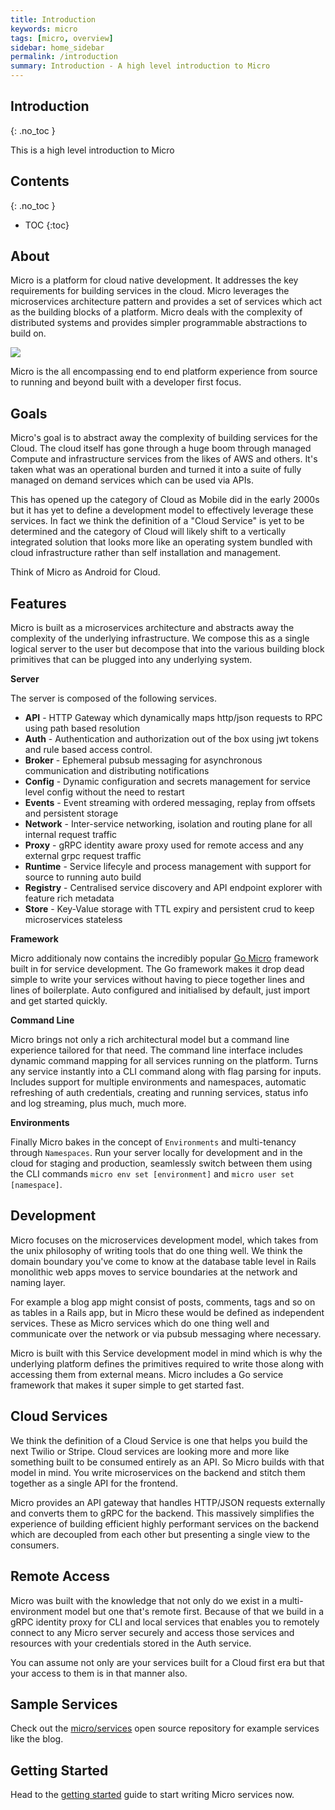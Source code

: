 ```yaml
---
title: Introduction
keywords: micro
tags: [micro, overview]
sidebar: home_sidebar
permalink: /introduction
summary: Introduction - A high level introduction to Micro
---
```


## Introduction
{: .no_toc }

This is a high level introduction to Micro

## Contents
{: .no_toc }

* TOC
{:toc}

## About

Micro is a platform for cloud native development. It addresses the key requirements for building services in the cloud. 
Micro leverages the microservices architecture pattern and provides a set of services which act as the building blocks of a 
platform. Micro deals with the complexity of distributed systems and provides simpler programmable abstractions to build on.

<img src="{{ site.baseurl }}/images/micro-3.0.png" />

Micro is the all encompassing end to end platform experience from source to running and beyond built with a developer first focus.

## Goals

Micro's goal is to abstract away the complexity of building services for the Cloud. The cloud itself has gone through a huge 
boom through managed Compute and infrastructure services from the likes of AWS and others. It's taken what was an operational 
burden and turned it into a suite of fully managed on demand services which can be used via APIs.

This has opened up the category of Cloud as Mobile did in the early 2000s but it has yet to define a development model to 
effectively leverage these services. In fact we think the definition of a "Cloud Service" is yet to be determined and 
the category of Cloud will likely shift to a vertically integrated solution that looks more like an operating system 
bundled with cloud infrastructure rather than self installation and management.

Think of Micro as Android for Cloud.

## Features

Micro is built as a microservices architecture and abstracts away the complexity of the underlying infrastructure. We compose 
this as a single logical server to the user but decompose that into the various building block primitives that can be plugged 
into any underlying system. 

**Server**

The server is composed of the following services.

- **API** - HTTP Gateway which dynamically maps http/json requests to RPC using path based resolution
- **Auth** - Authentication and authorization out of the box using jwt tokens and rule based access control.
- **Broker** - Ephemeral pubsub messaging for asynchronous communication and distributing notifications
- **Config** - Dynamic configuration and secrets management for service level config without the need to restart
- **Events** - Event streaming with ordered messaging, replay from offsets and persistent storage
- **Network** - Inter-service networking, isolation and routing plane for all internal request traffic
- **Proxy** - gRPC identity aware proxy used for remote access and any external grpc request traffic
- **Runtime** - Service lifecyle and process management with support for source to running auto build
- **Registry** - Centralised service discovery and API endpoint explorer with feature rich metadata
- **Store** - Key-Value storage with TTL expiry and persistent crud to keep microservices stateless

**Framework**

Micro additionaly now contains the incredibly popular [Go Micro](https://github.com/asim/go-micro) framework built in for service development. 
The Go framework makes it drop dead simple to write your services without having to piece together lines and lines of boilerplate. Auto 
configured and initialised by default, just import and get started quickly.

**Command Line**

Micro brings not only a rich architectural model but a command line experience tailored for that need. The command line interface includes 
dynamic command mapping for all services running on the platform. Turns any service instantly into a CLI command along with flag parsing 
for inputs. Includes support for multiple environments and namespaces, automatic refreshing of auth credentials, creating and running 
services, status info and log streaming, plus much, much more.

**Environments**

Finally Micro bakes in the concept of `Environments` and multi-tenancy through `Namespaces`. Run your server locally for 
development and in the cloud for staging and production, seamlessly switch between them using the CLI commands `micro env set [environment]` 
and `micro user set [namespace]`.

## Development

Micro focuses on the microservices development model, which takes from the unix philosophy of writing tools that do one thing well. 
We think the domain boundary you've come to know at the database table level in Rails monolithic web apps moves to service 
boundaries at the network and naming layer.

For example a blog app might consist of posts, comments, tags and so on as tables in a Rails app, but in Micro these 
would be defined as independent services. These as Micro services which do one thing well and communicate over the 
network or via pubsub messaging where necessary.

Micro is built with this Service development model in mind which is why the underlying platform defines the primitives required 
to write those along with accessing them from external means. Micro includes a Go service framework that makes it super 
simple to get started fast.

## Cloud Services

We think the definition of a Cloud Service is one that helps you build the next Twilio or Stripe. Cloud services are looking 
more and more like something built to be consumed entirely as an API. So Micro builds with that model in mind. You write 
microservices on the backend and stitch them together as a single API for the frontend.

Micro provides an API gateway that handles HTTP/JSON requests externally and converts them to gRPC for the backend. This 
massively simplifies the experience of building efficient highly performant services on the backend which are decoupled 
from each other but presenting a single view to the consumers.

## Remote Access

Micro was built with the knowledge that not only do we exist in a multi-environment model but one that's remote first. Because 
of that we build in a gRPC identity proxy for CLI and local services that enables you to remotely connect to any Micro server 
securely and access those services and resources with your credentials stored in the Auth service.

You can assume not only are your services built for a Cloud first era but that your access to them is in that manner also.

## Sample Services

Check out the [micro/services](https://github.com/micro/services) open source repository for example services like the blog.

## Getting Started

Head to the  [getting started](/getting-started) guide to start writing Micro services now.

